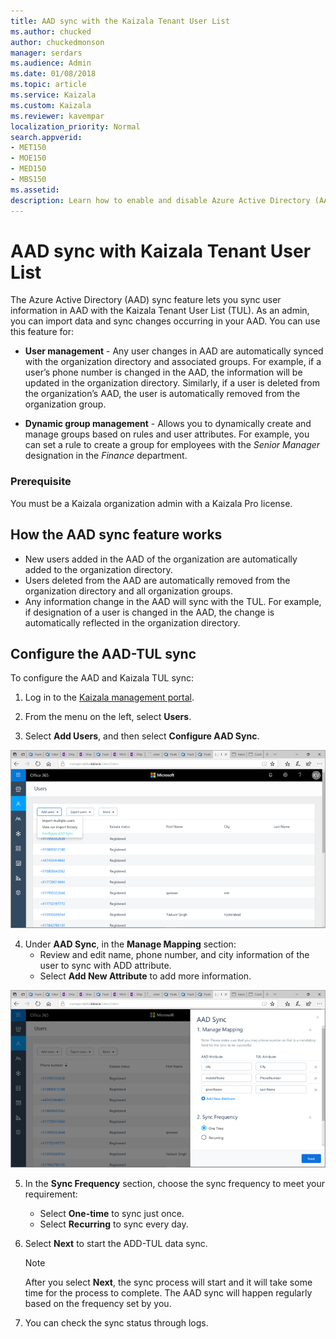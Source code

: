 ```yaml
---
title: AAD sync with the Kaizala Tenant User List
ms.author: chucked
author: chuckedmonson
manager: serdars
ms.audience: Admin
ms.date: 01/08/2018
ms.topic: article
ms.service: Kaizala
ms.custom: Kaizala
ms.reviewer: kavempar
localization_priority: Normal
search.appverid:
- MET150
- MOE150
- MED150
- MBS150
ms.assetid: 
description: Learn how to enable and disable Azure Active Directory (AAD) sync feature in Kaizala.
---
```


# AAD sync with Kaizala Tenant User List

The Azure Active Directory (AAD) sync feature lets you sync user information in AAD with the Kaizala Tenant User List (TUL). As an admin, you can import data and sync changes occurring in your AAD. You can use this feature for:

- **User management** - Any user changes in AAD are automatically synced with the organization directory and associated groups. For example, if a user’s phone number is changed in the AAD, the information will be updated in the organization directory. Similarly, if a user is deleted from the organization’s AAD, the user is automatically removed from the organization group.

- **Dynamic group management** - Allows you to dynamically create and manage groups based on rules and user attributes. For example, you can set a rule to create a group for employees with the *Senior Manager* designation in the *Finance* department.

### Prerequisite

You must be a Kaizala organization admin with a Kaizala Pro license. 

## How the AAD sync feature works

- New users added in the AAD of the organization are automatically added to the organization directory.
- Users deleted from the AAD are automatically removed from the organization directory and all organization groups.
- Any information change in the AAD will sync with the TUL. For example, if designation of a user is changed in the AAD, the change is automatically reflected in the organization directory. 

## Configure the AAD-TUL sync

To configure the AAD and Kaizala TUL sync:

1. Log in to the [Kaizala management portal](http://manage.kaiza.la).

2. From the menu on the left, select **Users**.

3. Select **Add Users**, and then select **Configure AAD Sync**.

![Screenshot of the Add Users window in AAD Sync.](media/aad-sync-configure.png)

4. Under **AAD Sync**, in the **Manage Mapping** section:
   - Review and edit name, phone number, and city information of the user to sync with ADD attribute.
   - Select **Add New Attribute** to add more information. 

![Screenshot of the Manage Mapping window in AAD Sync.](media/aad-sync-attributes.png)

5. In the **Sync Frequency** section, choose the sync frequency to meet your requirement:
   - Select **One-time** to sync just once.
   - Select **Recurring** to sync every day. 

6. Select **Next** to start the ADD-TUL data sync. 
   > [!NOTE]
   > After you select **Next**, the sync process will start and it will take some time for the process to complete. The AAD sync will happen regularly based on the frequency set by you.

7. You can check the sync status through logs.